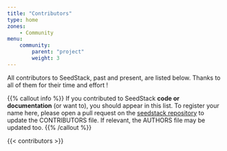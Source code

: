 ```yaml
---
title: "Contributors"
type: home
zones:
    - Community
menu:
    community:
        parent: "project"
        weight: 3
---
```


All contributors to SeedStack, past and present, are listed below. Thanks to all of them for their time and effort !<!--more--> 

{{% callout info %}}
If you contributed to SeedStack **code or documentation** (or want to), you should appear in this list. To register your 
name here, please open a pull request on the [seedstack repository](https://github.com/seedstack/seedstack) to update the 
CONTRIBUTORS file. If relevant, the AUTHORS file may be updated too.
{{% /callout %}}

{{< contributors >}}


